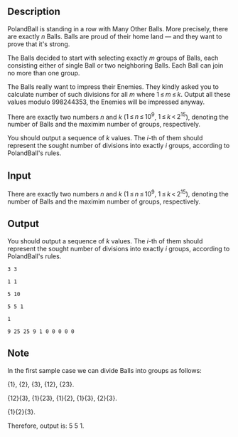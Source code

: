 ## Description

<div><p>PolandBall is standing in a row with Many Other Balls. More precisely, there are exactly <span class="tex-span"><i>n</i></span> Balls. Balls are proud of their home land&nbsp;— and they want to prove that it's strong.</p><p>The Balls decided to start with selecting exactly <span class="tex-span"><i>m</i></span> groups of Balls, each consisting either of single Ball or two neighboring Balls. Each Ball can join no more than one group.</p><p>The Balls really want to impress their Enemies. They kindly asked you to calculate number of such divisions for all <span class="tex-span"><i>m</i></span> where <span class="tex-span">1 ≤ <i>m</i> ≤ <i>k</i></span>. Output all these values modulo <span class="tex-span">998244353</span>, the Enemies will be impressed anyway.</p></div><div class="input-specification"><p>There are exactly two numbers <span class="tex-span"><i>n</i></span> and <span class="tex-span"><i>k</i></span> (<span class="tex-span">1 ≤ <i>n</i> ≤ 10<sup class="upper-index">9</sup></span>, <span class="tex-span">1 ≤ <i>k</i> &lt; 2<sup class="upper-index">15</sup></span>), denoting the number of Balls and the maximim number of groups, respectively.</p></div><div class="output-specification"><p>You should output a sequence of <span class="tex-span"><i>k</i></span> values. The <span class="tex-span"><i>i</i></span>-th of them should represent the sought number of divisions into exactly <span class="tex-span"><i>i</i></span> groups, according to PolandBall's rules.</p></div>

## Input

<p>There are exactly two numbers <span class="tex-span"><i>n</i></span> and <span class="tex-span"><i>k</i></span> (<span class="tex-span">1 ≤ <i>n</i> ≤ 10<sup class="upper-index">9</sup></span>, <span class="tex-span">1 ≤ <i>k</i> &lt; 2<sup class="upper-index">15</sup></span>), denoting the number of Balls and the maximim number of groups, respectively.</p>

## Output

<p>You should output a sequence of <span class="tex-span"><i>k</i></span> values. The <span class="tex-span"><i>i</i></span>-th of them should represent the sought number of divisions into exactly <span class="tex-span"><i>i</i></span> groups, according to PolandBall's rules.</p>





```input1
3 3

```




```input2
1 1

```




```input3
5 10

```




```output1
5 5 1
```




```output2
1
```




```output3
9 25 25 9 1 0 0 0 0 0
```



## Note

<p>In the first sample case we can divide Balls into groups as follows: </p><p><span class="tex-span">{1}</span>, <span class="tex-span">{2}</span>, <span class="tex-span">{3}</span>, <span class="tex-span">{12}</span>, <span class="tex-span">{23}</span>.</p><p><span class="tex-span">{12}{3}</span>, <span class="tex-span">{1}{23}</span>, <span class="tex-span">{1}{2}</span>, <span class="tex-span">{1}{3}</span>, <span class="tex-span">{2}{3}</span>.</p><p><span class="tex-span">{1}{2}{3}</span>.</p><p>Therefore, output is: <span class="tex-font-style-tt">5 5 1</span>.</p>
